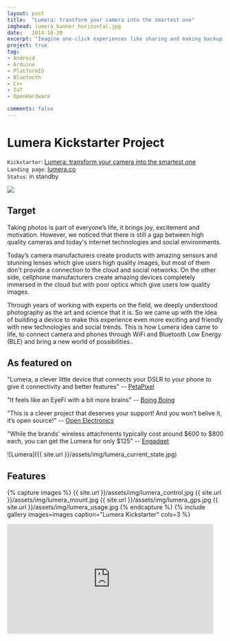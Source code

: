 ```yaml
---
layout: post
title:  "Lumera: transform your camera into the smartest one"
imghead: lumera_banner_horizontal.jpg
date:   2014-10-30
excerpt: "Imagine one-click experiences like sharing and making backup of your photos on the go."
project: true
tag:
- Android
- Arduino
- PlatformIO
- Bluetooth
- C++
- IoT
- OpenHardware

comments: false
---
```



# Lumera Kickstarter Project

`Kickstarter`: [Lumera: transform your camera into the smartest one](http://bit.ly/1zLt9DA) <br/>
`Landing page`: [lumera.co](http://lumera.co/) <br/>
`Status`: in standby <br/>

<a href="http://bit.ly/1zLt9DA" target="_blank"><img src="{{ site.url }}/assets/img/lumera_ks_video.jpg"></a>


## Target

Taking photos is part of everyone’s life, it brings joy, excitement and motivation. However, we noticed that there is still a gap between high quality cameras and today's internet technologies and social environments.

Today’s camera manufacturers create products with amazing sensors and stunning lenses which give users high quality images, but most of them don't provide a connection to the cloud and social networks. On the other side, cellphone manufacturers create amazing devices completely immersed in the cloud but with poor optics which give users low quality images.

Through years of working with experts on the field, we deeply understood photography as the art and science that it is. So we came up with the idea of building a device to make this experience even more exciting and friendly with new technologies and social trends. This is how Lumera idea came to life, to connect camera and phones through WiFi and Bluetooth Low Energy (BLE) and bring a new world of possibilities..

## As featured on

"Lumera, a clever little device that connects your DSLR to your phone to give it connectivity and better features" -- [PetaPixel](https://petapixel.com/2014/10/30/lumera-connects-dslr-phone-give-one-tap-sharing-backup/)

"It feels like an EyeFi with a bit more brains" -- [Boing Boing](https://boingboing.net/2014/11/03/kickstarting-an-open-hardware.html)

"This is a clever project that deserves your support! And you won’t belive it, it’s open source!" -- [Open Electronics](https://boingboing.net/2014/11/03/kickstarting-an-open-hardware.html)

"While the brands' wireless attachments typically cost around $600 to $800 each, you can get the Lumera for only $125" -- [Engadget](https://www.engadget.com/2014/10/31/lumera-dslr-accessory-kickstarter/?guccounter=1)

![Lumera]({{ site.url }}/assets/img/lumera_current_state.jpg)

## Features

{% capture images %}
  {{ site.url }}/assets/img/lumera_control.jpg
  {{ site.url }}/assets/img/lumera_mount.jpg
  {{ site.url }}/assets/img/lumera_gps.jpg
  {{ site.url }}/assets/img/lumera_usage.jpg
{% endcapture %}
{% include gallery images=images caption="Lumera Kickstarter" cols=3 %}

<iframe width="480" height="256" src="https://www.youtube.com/embed/1EgiiWQt3e4" frameborder="0" allow="accelerometer; autoplay; encrypted-media; gyroscope; picture-in-picture" allowfullscreen></iframe>

